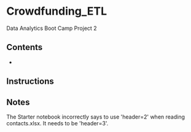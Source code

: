 # Crowdfunding_ETL
Data Analytics Boot Camp Project 2

## Contents
- 

## Instructions



## Notes
The Starter notebook incorrectly says to use 'header=2' when reading contacts.xlsx. It needs to be 'header=3'.

